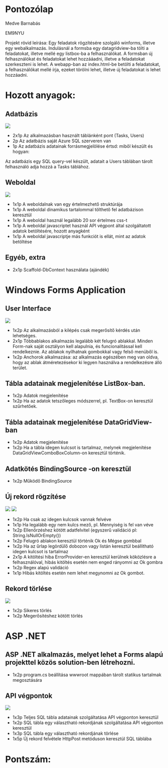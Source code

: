 ﻿# Pontozólap

Medve Barnabás

EM9NYU

Projekt rövid leírása:
Egy feladatok rögzítésére szolgáló winforms, illetve egy webalkalmazás. Indulásnál a formsba egy datagridview-ba tölti a feladatokat, illetve mellé egy listbox-ba a felhasználókat. A formsban új felhasználókat és feladatokat lehet hozzááadni, illetve a feladatokat szerkeszteni is lehet. A webapp-ban az index.html-be betölti a feladatokat, a felhasználókat mellé írja, ezeket törölni lehet, illetve új feladatokat is lehet hozzáadni.


# Hozott anyagok:
## Adatbázis
![](https://github.com/barnass1/Pontozo/blob/main/Kepek/Screenshot%202024-12-14%20at%2019.00.30.png)
- 2x1p Az alkalmazásban használt táblánként pont (Tasks, Users)
- 2p Az adatbázis saját Azure SQL szerveren van
- 1p Az adatbázis adatainak forrásmegjelölése értsd: miből készült és hogyan:

Az adatbázis egy SQL query-vel készült, adatait a Users táblában tárolt felhasználó adja hozzá a Tasks táblához.

## Weboldal
![](https://github.com/barnass1/Pontozo/blob/main/Kepek/Screenshot%202024-12-14%20at%2020.26.51.png)
- 1x1p A weboldalnak van egy értelmezhető struktúrája
- 1x1p A weboldal dinamikus tartalommal tölthető fel adatbázison keresztül
- 1x1p A weboldal használ legalább 20 sor értelmes css-t
- 1x1p A weboldal javascriptet használ API végpont által szolgáltatott adatok betöltésére, hozott anyagként
- 1x1p A weboldal javascriptje más funkciót is ellát, mint az adatok betöltése

## Egyéb, extra
- 2x1p Scaffold-DbContext használata (ajándék)

# Windows Forms Application
## User Interface
![](https://github.com/barnass1/Pontozo/blob/main/Kepek/Screenshot%202024-12-14%20at%2020.21.25.png)
- 1x2p Az alkalmazásból a kilépés csak megerősítő kérdés után lehetséges.
- 2x1p Többablakos alkalmazás legalább két felugró ablakkal. Minden Form-nak saját osztályon kell alapulnia, és funcionalitással kell rendelkeznie. Az ablakok nyílhatnak gombokkal vagy felső menüből is.
- 1x2p Anchorok alkalmazása: az alkalmazás egészében meg van oldva, hogy az ablak átméretezésekor ki legyen használva a rendelkezésre álló terület.

## Tábla adatainak megjelenítése ListBox-ban.
- 1x2p Adatok megjelenítése
- 1x2p Ha az adatok tetszőleges módszerrel, pl. TextBox-on keresztül szűrhetőek.

## Tábla adatainak megjelenítése DataGridView-ban
- 1x2p Adatok megjelenítése
- 1x2p Ha a tábla idegen kulcsot is tartalmaz, melynek megjelenítése DataGridViewComboBoxColumn-on keresztül történik.

## Adatkötés BindingSource -on keresztül
- 1x2p Működő BindingSource

## Új rekord rögzítése
![](https://github.com/barnass1/Pontozo/blob/main/Kepek/Screenshot%202024-12-14%20at%2020.25.37.png)
![](https://github.com/barnass1/Pontozo/blob/main/Kepek/Screenshot%202024-12-14%20at%2020.25.29.png)
- 1x2p Ha csak az idegen kulcsok vannak felvéve
- 1x1p Ha legalább egy nem kulcs mező, pl. Mennyiség is fel van véve
- 1x2p Ellenőrzéshez kötött adatfelvitel (egyszerű validáció pl: String.IsNullOrEmpty())
- 1x2p Felugró ablakon keresztül történik Ok és Mégse gombbal
- 1x2p Ha az űrlap legördülő dobozon vagy listán keresztül beállítható idegen kulcsot is tartalmaz
- 2x1p A kitöltési hiba ErrorProvider-en keresztül kerülnek köközlésre a felhasználóval, hibás kitöltés esetén nem enged rányomni az Ok gombra
- 1x2p Regex alapú validáció
- 1x1p Hibás kitöltés esetén nem lehet megynomni az Ok gombot.
  
## Rekord törlése
![](https://github.com/barnass1/Pontozo/blob/main/Kepek/Screenshot%202024-12-14%20at%2020.25.44.png)
- 1x2p Sikeres törlés
- 1x2p Megerősítéshez kötött törlés

# ASP .NET
## ASP .NET alkalmazás, melyet lehet a Forms alapú projekttel közös solution-ben létrehozni.
- 1x2p program.cs beállítása wwwroot mappában tárolt statikus tartalmak megosztására
  
## API végpontok
![](https://github.com/barnass1/Pontozo/blob/main/Kepek/Screenshot%202024-12-14%20at%2020.26.41.png)
- 1x3p Teljes SQL tábla adatainak szolgáltatása API végponton keresztül
- 1x2p SQL tábla egy választható rekordjának szolgáltatása API végponton keresztül
- 1x3p SQL tábla egy választható rekordjának törlése
- 1x5p Új rekord felvétele HttpPost metóduson keresztül SQL táblába

# Pontszám: 
